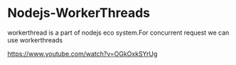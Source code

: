 # Nodejs-WorkerThreads

workerthread is a part of nodejs eco system.For concurrent request we can use workerthreads

https://www.youtube.com/watch?v=OGkOxkSYrUg
